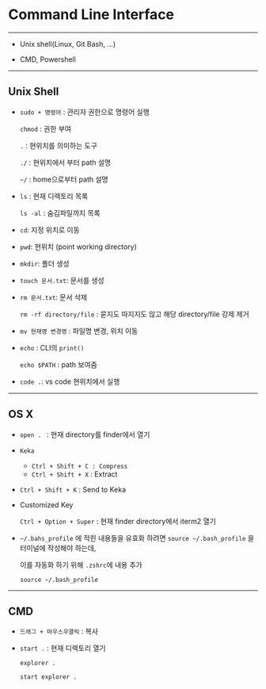 # Command Line Interface

---

- Unix shell(Linux, Git Bash, ...)

- CMD, Powershell

---

## Unix Shell

- `sudo + 명령어` : 관리자 권한으로 명령어 실행

  `chmod` : 권한 부여

  `.` : 현위치를 의미하는 도구

  `./` : 현위치에서 부터 path 설명

  `~/` : home으로부터 path 설명

- `ls` : 현재 디렉토리 목록

  `ls -al` : 숨김파일까지 목록

- `cd`: 지정 위치로 이동

- `pwd`: 현위치 (point working directory)

- `mkdir`: 폴더 생성

- `touch 문서.txt`: 문서를 생성

- `rm 문서.txt`: 문서 삭제

  `rm -rf directory/file` : 묻지도 따지지도 않고 해당 directory/file 강제 제거

- `mv 현재명 변경명` : 파일명 변경, 위치 이동

- `echo` : CLI의 `print()`

  `echo $PATH` : path 보여줌

- `code .`: vs code 현위치에서 실행

---

## OS X

- `open . ` : 현재 directory를 finder에서 열기

- `Keka`
  
  - `Ctrl + Shift + C : Compress`
  - `Ctrl + Shift + X` : Extract
- `Ctrl + Shift + K` : Send to Keka
  
- Customized Key

  `Ctrl + Option + Super` : 현재 finder directory에서 iterm2 열기

- `~/.bahs_profile` 에 적힌 내용들을 유효화 하려면 `source ~/.bash_profile` 을 터미널에 작성해야 하는데,

  이를 자동화 하기 위해 `.zshrc`에 내용 추가

  ```shell
  source ~/.bash_profile
  ```

---

## CMD

- `드래그 + 마우스우클릭` : 복사

- `start .` : 현재 디렉토리 열기

  `explorer . `

  `start explorer . `